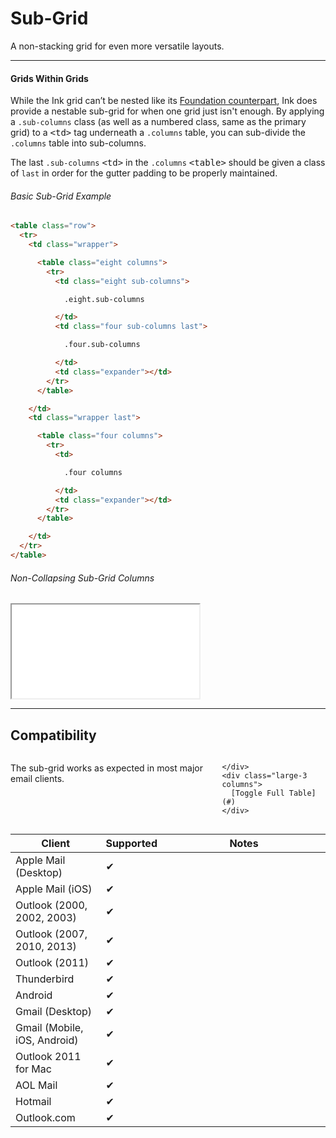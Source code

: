 # Sub-Grid
<div id="sub-grid" data-magellan-destination="sub-grid"></div>

A non-stacking grid for even more versatile layouts.

***

#### Grids Within Grids

While the Ink grid can’t be nested like its [Foundation counterpart](http://foundation.zurb.com/docs/components/grid.html), Ink does provide a nestable sub-grid for when one grid just isn't enough. By applying a `.sub-columns` class (as well as a numbered class, same as the primary grid) to a <kbd>&lt;td&gt;</kbd> tag underneath a `.columns` table, you can sub-divide the `.columns` table into sub-columns.

The last `.sub-columns` <kbd>&lt;td&gt;</kbd> in the `.columns` <kbd>&lt;table&gt;</kbd> should be given a class of `last` in order for the gutter padding to be properly maintained.

###### Basic Sub-Grid Example

```html
<table class="row">
  <tr>
    <td class="wrapper">

      <table class="eight columns">
        <tr>
          <td class="eight sub-columns">

            .eight.sub-columns

          </td>
          <td class="four sub-columns last">

            .four.sub-columns

          </td>
          <td class="expander"></td>
        </tr>
      </table>

    </td>
    <td class="wrapper last">

      <table class="four columns">
        <tr>
          <td>

            .four columns

          </td>
          <td class="expander"></td>
        </tr>
      </table>

    </td>
  </tr>
</table>
```

###### Non-Collapsing Sub-Grid Columns

<iframe id="if-subGrid" src="examples/basic-sub-grid.html"></iframe>

***

## Compatibility

<div class="compatibility-section">
  <div class="row">
    <div class="large-9 columns">

The sub-grid works as expected in most major email clients.

    </div>
    <div class="large-3 columns">
      [Toggle Full Table](#)
    </div>
  </div>

  <div class="row">
    <div class="small-12 columns">
      <table>
        <thead>
          <tr>
            <th width="30%">Client</th>
            <th width="10%"><span>Supported</span></th>
            <th width="60%"><span>Notes</span></th>
          </tr>
        </thead>
        <tbody>
          <tr>
            <td>Apple Mail (Desktop)</td>
            <td><span class="check">&#10004;</span></td>
            <td></td>
          </tr>
          <tr>
            <td>Apple Mail (iOS)</td>
            <td><span class="check">&#10004;</span></td>
            <td></td>
          </tr>
          <tr>
            <td>Outlook (2000, 2002, 2003)</td>
            <td><span class="check">&#10004;</span></td>
            <td></td>
          </tr>
          <tr>
            <td>Outlook (2007, 2010, 2013)</td>
            <td><span class="check">&#10004;</span></td>
            <td></td>
          </tr>
          <tr>
            <td>Outlook (2011)</td>
            <td><span class="check">&#10004;</span></td>
            <td></td>
          </tr>
          <tr>
            <td>Thunderbird</td>
            <td><span class="check">&#10004;</span></td>
            <td></td>
          </tr>
          <tr>
            <td>Android</td>
            <td><span class="check">&#10004;</span></td>
            <td></td>
          </tr>
          <tr>
            <td>Gmail (Desktop)</td>
            <td><span class="check">&#10004;</span></td>
            <td></td>
          </tr>
          <tr>
            <td>Gmail (Mobile, iOS, Android)</td>
            <td><span class="check">&#10004;</span></td>
            <td></td>
          </tr>
          <tr>
            <td>Outlook 2011 for Mac</td>
            <td><span class="check">&#10004;</span></td>
            <td></td>
          </tr>
          <tr>
            <td>AOL Mail</td>
            <td><span class="check">&#10004;</span></td>
            <td></td>
          </tr>
          <tr>
            <td>Hotmail</td>
            <td><span class="check">&#10004;</span></td>
            <td></td>
          </tr>
          <tr>
            <td>Outlook.com</td>
            <td><span class="check">&#10004;</span></td>
            <td></td>
          </tr>
        </tbody>
      </table>
    </div>
  </div>
</div>

